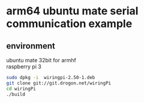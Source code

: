 # arm64 ubuntu mate serial communication example
## environment
 ubuntu mate 32bit for  armhf  
 raspberry pi 3

```bash
sudo dpkg -i  wiringpi-2.50-1.deb
git clone git://git.drogon.net/wiringPi  
cd wiringPi  
./build
``` 

